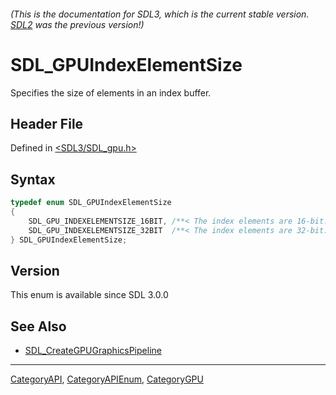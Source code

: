 ###### (This is the documentation for SDL3, which is the current stable version. [SDL2](https://wiki.libsdl.org/SDL2/) was the previous version!)
# SDL_GPUIndexElementSize

Specifies the size of elements in an index buffer.

## Header File

Defined in [<SDL3/SDL_gpu.h>](https://github.com/libsdl-org/SDL/blob/main/include/SDL3/SDL_gpu.h)

## Syntax

```c
typedef enum SDL_GPUIndexElementSize
{
    SDL_GPU_INDEXELEMENTSIZE_16BIT, /**< The index elements are 16-bit. */
    SDL_GPU_INDEXELEMENTSIZE_32BIT  /**< The index elements are 32-bit. */
} SDL_GPUIndexElementSize;
```

## Version

This enum is available since SDL 3.0.0

## See Also

- [SDL_CreateGPUGraphicsPipeline](SDL_CreateGPUGraphicsPipeline)

----
[CategoryAPI](CategoryAPI), [CategoryAPIEnum](CategoryAPIEnum), [CategoryGPU](CategoryGPU)

